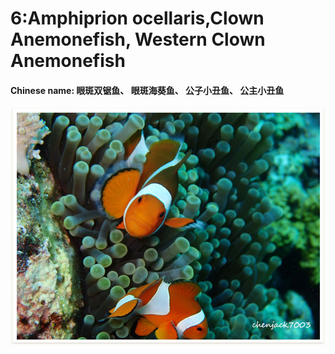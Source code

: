 # 6:Amphiprion ocellaris,Clown Anemonefish, Western Clown Anemonefish

#### Chinese name: 眼斑双锯鱼、 眼斑海葵鱼、 公子小丑鱼、 公主小丑鱼

![](../../.gitbook/assets/amphiprion-ocellaris.jpg)

